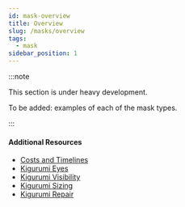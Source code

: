 ```yaml
---
id: mask-overview
title: Overview
slug: /masks/overview
tags:
  - mask
sidebar_position: 1
---
```

:::note

This section is under heavy development.

To be added: examples of each of the mask types.

:::

#### Additional Resources

- [Costs and Timelines](/masks/costs-and-timelines)
- [Kigurumi Eyes](/masks/kigurumi-eyes)
- [Kigurumi Visibility](/masks/visibility)
- [Kigurumi Sizing](/masks/sizing-options)
- [Kigurumi Repair](/diy-mask/mask-repair)
